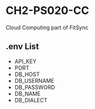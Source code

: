 # CH2-PS020-CC

Cloud Computing part of FitSync

## .env List

- API_KEY
- PORT
- DB_HOST
- DB_USERNAME
- DB_PASSWORD
- DB_NAME
- DB_DIALECT

